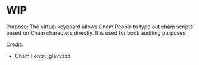 # WIP

Purpose: The virtual keyboard allows Cham People to type out cham scripts based on Cham characters directly. It is used for book auditing purposes.


Credit:
- Cham Fonts: jglavyzzz